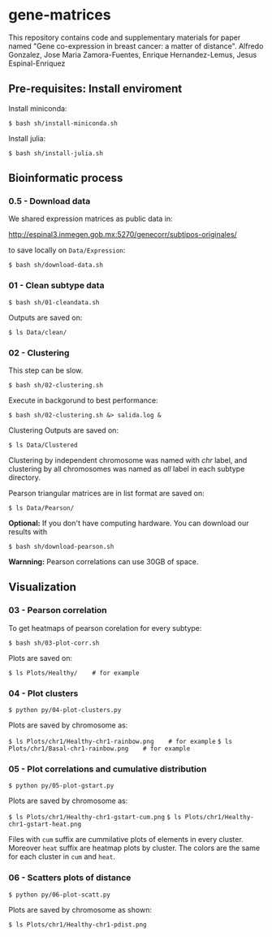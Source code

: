 
# gene-matrices
This repository contains code and supplementary materials for paper named "Gene co-expression in breast cancer: a matter of distance".  Alfredo Gonzalez, Jose Maria Zamora-Fuentes, Enrique Hernandez-Lemus, Jesus Espinal-Enriquez



## Pre-requisites: Install enviroment

Install miniconda:

`$ bash sh/install-miniconda.sh`

Install julia:

`$ bash sh/install-julia.sh`



## Bioinformatic process


### 0.5 - Download data

We shared expression matrices as public data in:

http://espinal3.inmegen.gob.mx:5270/genecorr/subtipos-originales/

to save locally on `Data/Expression`:

`$ bash sh/download-data.sh`


### 01 - Clean subtype data

`$ bash sh/01-cleandata.sh`

Outputs are saved on:

`$ ls Data/clean/`


### 02 - Clustering 

This step can be slow.

`$ bash sh/02-clustering.sh`

Execute in backgorund to best performance:

`$ bash sh/02-clustering.sh &> salida.log &`

Clustering Outputs are saved on:

`$ ls Data/Clustered  `

Clustering by independent chromosome was named with *chr* label, and clustering by all chromosomes was named as *all* label in each subtype directory.

Pearson triangular matrices are in list format are saved on:

`$ ls Data/Pearson/  `

**Optional:** If you don't have computing hardware. You can download our results with

`$ bash sh/download-pearson.sh`

**Warnning:** Pearson correlations can use 30GB of space.



## Visualization

### 03 - Pearson correlation  

To get heatmaps of pearson corelation for every subtype: 

`$ bash sh/03-plot-corr.sh`

Plots are saved on:

`$ ls Plots/Healthy/    # for example`

### 04 - Plot clusters

`$ python py/04-plot-clusters.py`

Plots are saved by chromosome as:

`$ ls Plots/chr1/Healthy-chr1-rainbow.png    # for example`
`$ ls Plots/chr1/Basal-chr1-rainbow.png    # for example`

### 05 - Plot correlations and cumulative distribution

`$ python py/05-plot-gstart.py`

Plots are saved by chromosome as:

`$ ls Plots/chr1/Healthy-chr1-gstart-cum.png`
`$ ls Plots/chr1/Healthy-chr1-gstart-heat.png`

Files with `cum` suffix are cummilative plots of elements in every cluster. Moreover `heat` suffix are heatmap plots by cluster. The colors are the same for each cluster in `cum` and `heat`.

### 06 - Scatters plots of distance

`$ python py/06-plot-scatt.py`

Plots are saved by chromosome as shown:

`$ ls Plots/chr1/Healthy-chr1-pdist.png`


